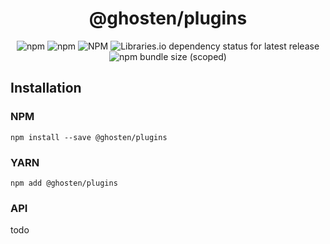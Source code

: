 <div align="center">

# @ghosten/plugins

![npm](https://img.shields.io/npm/dm/@ghosten/plugins?logo=npm)
![npm](https://img.shields.io/npm/v/@ghosten/plugins?logo=npm)
![NPM](https://img.shields.io/npm/l/@ghosten/plugins)
![Libraries.io dependency status for latest release](https://img.shields.io/librariesio/release/npm/@ghosten/plugins?logo=npm)
![npm bundle size (scoped)](https://img.shields.io/bundlephobia/minzip/@ghosten/plugins)

</div>

## Installation

### NPM

```shell
npm install --save @ghosten/plugins
```

### YARN

```shell
npm add @ghosten/plugins
```

### API

todo
